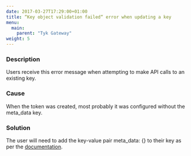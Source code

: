 ```yaml
---
date: 2017-03-27T17:29:00+01:00
title: “Key object validation failed“ error when updating a key
menu:
  main:
    parent: "Tyk Gateway"
weight: 5 
---
```


### Description
Users receive this error message when attempting to make API calls to an existing key.

### Cause
When the token was created, most probably it was configured without the meta_data key.

### Solution
The user will need to add the key-value pair meta_data: {} to their key as per the [documentation][1].

[1]: /tyk-rest-api/token-management/
